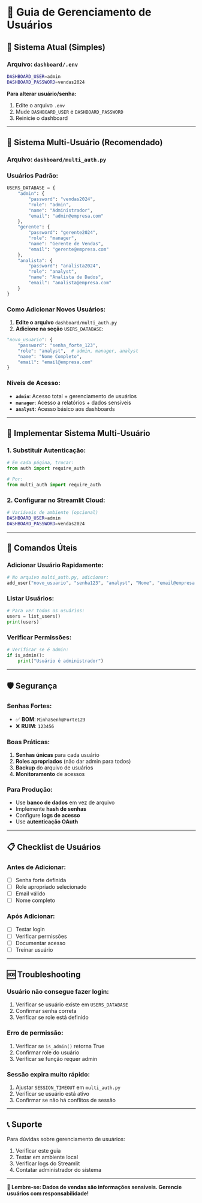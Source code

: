 # 👥 Guia de Gerenciamento de Usuários

## 🔐 **Sistema Atual (Simples)**

### **Arquivo**: `dashboard/.env`
```bash
DASHBOARD_USER=admin
DASHBOARD_PASSWORD=vendas2024
```

**Para alterar usuário/senha:**
1. Edite o arquivo `.env`
2. Mude `DASHBOARD_USER` e `DASHBOARD_PASSWORD`
3. Reinicie o dashboard

---

## 👥 **Sistema Multi-Usuário (Recomendado)**

### **Arquivo**: `dashboard/multi_auth.py`

### **Usuários Padrão:**
```python
USERS_DATABASE = {
    "admin": {
        "password": "vendas2024",
        "role": "admin",
        "name": "Administrador",
        "email": "admin@empresa.com"
    },
    "gerente": {
        "password": "gerente2024", 
        "role": "manager",
        "name": "Gerente de Vendas",
        "email": "gerente@empresa.com"
    },
    "analista": {
        "password": "analista2024",
        "role": "analyst", 
        "name": "Analista de Dados",
        "email": "analista@empresa.com"
    }
}
```

### **Como Adicionar Novos Usuários:**

1. **Edite o arquivo** `dashboard/multi_auth.py`
2. **Adicione na seção** `USERS_DATABASE`:
```python
"novo_usuario": {
    "password": "senha_forte_123",
    "role": "analyst",  # admin, manager, analyst
    "name": "Nome Completo",
    "email": "email@empresa.com"
}
```

### **Níveis de Acesso:**
- **`admin`**: Acesso total + gerenciamento de usuários
- **`manager`**: Acesso a relatórios + dados sensíveis
- **`analyst`**: Acesso básico aos dashboards

---

## 🚀 **Implementar Sistema Multi-Usuário**

### **1. Substituir Autenticação:**
```python
# Em cada página, trocar:
from auth import require_auth

# Por:
from multi_auth import require_auth
```

### **2. Configurar no Streamlit Cloud:**
```bash
# Variáveis de ambiente (opcional)
DASHBOARD_USER=admin
DASHBOARD_PASSWORD=vendas2024
```

---

## 🔧 **Comandos Úteis**

### **Adicionar Usuário Rapidamente:**
```python
# No arquivo multi_auth.py, adicionar:
add_user("novo_usuario", "senha123", "analyst", "Nome", "email@empresa.com")
```

### **Listar Usuários:**
```python
# Para ver todos os usuários:
users = list_users()
print(users)
```

### **Verificar Permissões:**
```python
# Verificar se é admin:
if is_admin():
    print("Usuário é administrador")
```

---

## 🛡️ **Segurança**

### **Senhas Fortes:**
- ✅ **BOM**: `MinhaSenh@Forte123`
- ❌ **RUIM**: `123456`

### **Boas Práticas:**
1. **Senhas únicas** para cada usuário
2. **Roles apropriados** (não dar admin para todos)
3. **Backup** do arquivo de usuários
4. **Monitoramento** de acessos

### **Para Produção:**
- Use **banco de dados** em vez de arquivo
- Implemente **hash de senhas**
- Configure **logs de acesso**
- Use **autenticação OAuth**

---

## 📋 **Checklist de Usuários**

### **Antes de Adicionar:**
- [ ] Senha forte definida
- [ ] Role apropriado selecionado
- [ ] Email válido
- [ ] Nome completo

### **Após Adicionar:**
- [ ] Testar login
- [ ] Verificar permissões
- [ ] Documentar acesso
- [ ] Treinar usuário

---

## 🆘 **Troubleshooting**

### **Usuário não consegue fazer login:**
1. Verificar se usuário existe em `USERS_DATABASE`
2. Confirmar senha correta
3. Verificar se role está definido

### **Erro de permissão:**
1. Verificar se `is_admin()` retorna True
2. Confirmar role do usuário
3. Verificar se função requer admin

### **Sessão expira muito rápido:**
1. Ajustar `SESSION_TIMEOUT` em `multi_auth.py`
2. Verificar se usuário está ativo
3. Confirmar se não há conflitos de sessão

---

## 📞 **Suporte**

Para dúvidas sobre gerenciamento de usuários:
1. Verificar este guia
2. Testar em ambiente local
3. Verificar logs do Streamlit
4. Contatar administrador do sistema

---

**🔐 Lembre-se: Dados de vendas são informações sensíveis. Gerencie usuários com responsabilidade!**

